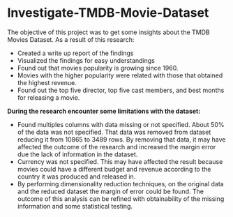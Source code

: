 # Investigate-TMDB-Movie-Dataset
The objective of this project was to get some insights about the TMDB Movies Dataset.
As a result of this research:
*	Created a write up report of the findings
*	Visualized the findings for easy understandings
*	Found out that movies popularity is growing since 1960. 
*	Movies with the higher popularity were related with those that obtained the highest revenue.
*	Found out the top five director, top five cast members, and best months for releasing a movie.

**During the research encounter some limitations with the dataset:**
*	Found multiples columns with data missing or not specified. About 50% of the data was not specified. That data was removed from dataset reducing it from 10865 to 3489 rows. By removing that data, it may have affected the outcome of the research and increased the margin error due the lack of information in the dataset.
*	Currency was not specified. This may have affected the result because movies could have a different budget and revenue according to the country it was produced and released in.
*	By performing dimensionality reduction techniques, on the original data and the reduced dataset the margin of error could be found. The outcome of this analysis can be refined with obtainability of the missing information and some statistical testing.
